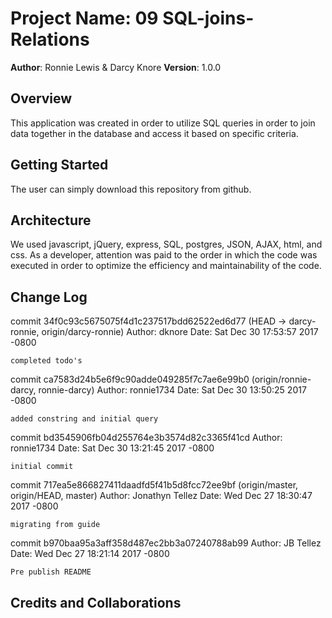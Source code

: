 # Project Name:  09 SQL-joins-Relations

**Author**: Ronnie Lewis & Darcy Knore
**Version**: 1.0.0

## Overview
<!-- Provide a high level overview of what this application is and why you are building it, beyond the fact that it's an assignment for a Code Fellows 301 class. (i.e. What's your problem domain?) -->
This application was created in order to utilize SQL queries in order to join data together in the database and access it based on specific criteria.

## Getting Started
<!-- What are the steps that a user must take in order to build this app on their own machine and get it running? -->
The user can simply download this repository from github.

## Architecture
<!-- Provide a detailed description of the application design. What technologies (languages, libraries, etc) you're using, and any other relevant design information. -->
We used javascript, jQuery, express, SQL, postgres, JSON, AJAX, html, and css. As a developer, attention was paid to the order in which the code was executed in order to optimize the efficiency and maintainability of the code.

## Change Log
<!-- Use this are to document the iterative changes made to your application as each feature is successfully implemented. Use time stamps. Here's an examples:

01-01-2001 4:59pm - Application now has a fully-functional express server, with GET and POST routes for the book resource.-->
commit 34f0c93c5675075f4d1c237517bdd62522ed6d77 (HEAD -> darcy-ronnie, origin/darcy-ronnie)
Author: dknore
Date:   Sat Dec 30 17:53:57 2017 -0800

    completed todo's

commit ca7583d24b5e6f9c90adde049285f7c7ae6e99b0 (origin/ronnie-darcy, ronnie-darcy)
Author: ronnie1734 
Date:   Sat Dec 30 13:50:25 2017 -0800

    added constring and initial query

commit bd3545906fb04d255764e3b3574d82c3365f41cd
Author: ronnie1734 
Date:   Sat Dec 30 13:21:45 2017 -0800

    initial commit

commit 717ea5e866827411daadfd5f41b5d8fcc72ee9bf (origin/master, origin/HEAD, master)
Author: Jonathyn Tellez
Date:   Wed Dec 27 18:30:47 2017 -0800

    migrating from guide

commit b970baa95a3aff358d487ec2bb3a07240788ab99
Author: JB Tellez
Date:   Wed Dec 27 18:21:14 2017 -0800

    Pre publish README


## Credits and Collaborations
<!-- Give credit (and a link) to other people or resources that helped you build this application. -->
